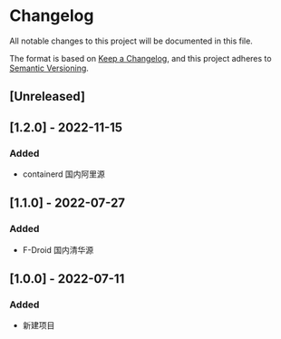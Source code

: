 # Changelog
All notable changes to this project will be documented in this file.

The format is based on [Keep a Changelog](https://keepachangelog.com/en/1.0.0/),
and this project adheres to [Semantic Versioning](https://semver.org/spec/v2.0.0.html).

## [Unreleased]

## [1.2.0] - 2022-11-15
### Added
- containerd 国内阿里源

## [1.1.0] - 2022-07-27
### Added
- F-Droid 国内清华源

## [1.0.0] - 2022-07-11
### Added
- 新建项目
